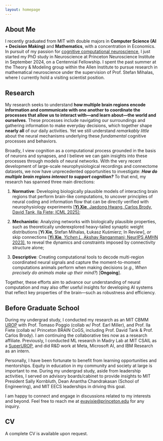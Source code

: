 ```yaml
---
layout: homepage
---
```


## About Me

I recently graduated from MIT with double majors in <b>Computer Science (AI + Decision Making)</b> and <b>Mathematics</b>, with a concentration in Economics. In pursuit of my passion for <a href="https://www.nature.com/articles/s41593-018-0210-5#:~:text=The%20goal%20of%20cognitive%20computational,perform%20real%2Dworld%20cognitive%20tasks" target="_blank">cognitive computational neuroscience</a>, I just started my PhD study in Neuroscience at Princeton Neuroscience Institute in September 2024, on a Centennial Fellowship. I spent the past summer at the Theory & Modeling group within the Allen Institute to pursue research in mathematical neuroscience under the supervision of Prof. Stefan Mihalas, where I currently hold a visiting scientist position.

## Research

My research seeks to understand <b>how multiple brain regions encode information and communicate with one another to coordinate the processes that allow us to interact with—and learn about—the world and ourselves</b>. These processes include navigating our surroundings and gathering information to make everyday decisions, which together shape <b>nearly all</b> of our daily activities. Yet we still understand <em>remarkably little</em> about the neural mechanisms underlying these <em>fundamental</em> cognitive processes and behaviors.

Broadly, I view cognition as a computational process grounded in the basis of neurons and synapses, and I believe we can gain insights into these processes through models of neural networks. With the very recent development of large-scale neurophysiological recordings and connectome datasets, we now have unprecedented opportunities to investigate: <b><em>How do multiple brain regions interact to support cognition?</em></b>  To that end, my research has spanned three main directions:

1. <b>Normative</b>: Developing biologically plausible models of interacting brain regions that perform brain-like computations, to uncover principles of neural coding and information flow that can be directly verified with neurophysiology experiments <a href="https://2024.ccneuro.org/pdf/70_Paper_authored_tower_task_ccn_authored.pdf" target="_blank">[<b>Yi Xie</b>, Jaedong Hwang, Carlos Brody, David Tank, Ila Fiete; ICML 2025]</a>;

2. <b>Mechanistic</b>: Analyzing networks with biologically plausible properties, such as theoretically underexplored heavy-tailed synaptic weight distributions <a href="#" style="pointer-events:none; cursor:default; text-decoration:none;">[<b>Yi Xie</b>, Stefan Mihalas, Łukasz Kuśmierz; In Review]</a>, <em>or</em> skip connections <a href="https://openreview.net/forum?id=EJmgk8vXMQ" target="_blank">[<b>Yi Xie<sup>*</sup></b>, Yichen L<sup>*</sup>, Akshay Ranganmani; NeurIPS AMHN 2023]</a>, to reveal the dynamics and constraints imposed by connectivity structure alone;

3. <b>Descriptive</b>: Creating computational tools to decode multi-region coordinated neural signals and capture the moment-to-moment computations animals perform when making decisions (<em>e.g., When precisely do animals make up their mind?</em>) <a href="#" style="pointer-events:none; cursor:default; text-decoration:none;">[<b>Ongoing</b>]</a>.

Together, these efforts aim to advance our understanding of neural computation and may also offer useful insights for developing AI systems that reflect key properties of the brain—such as robustness and efficiency.

<!-- I am interested in how population of neurons encodes information and participates in learning, memory, and other cognitive functions. Additionally, I am interested in exploring any low dimensional representations being shared across various tasks and/or organisms. I study this line of work through close collaboration with experimentalists, and keep an eye out for their potential applications in building intelligent systems or understanding neurological disorders. -->

## Before Graduate School

During my undergrad study, I conducted my research as an MIT CBMM [UROP](https://cbmm.mit.edu/about/people/xie) with Prof. Tomaso Poggio (collab w/ Prof. Earl Miller), and Prof. Ila Fiete (collab w/ Princeton BRAIN CoGS, including Prof. David Tank & Prof. Carlos Brody). I am continuing the collaborative ties now as a research affiliate. Previously, I conducted ML research in Madry Lab at MIT CSAIL as a [SuperUROP](https://superurop.mit.edu/scholars/eva-yi-xie/), and did R&D work at Meta, Microsoft AI, and IBM Research as an intern.

Personally, I have been fortunate to benefit from learning opportunities and mentorships. Equity in education in my community and society at large is important to me. During my undergrad study, aside from leadership activities, I served on advisory boards/cabinet to provide insights to MIT President Sally Kornbluth, Dean Anantha Chandrakasan (School of Engineering), and MIT EECS leaderships in driving this goal.

I am happy to connect and engage in discussions related to my interests and beyond. Feel free to reach me at [evayixie@princeton.edu](mailto:evayixie@princeton.edu) for any inquiry. 

<!-- <h2 id="research">Research Interests</h2>
Include but not limited to:
- <strong>Theoretical/Computational Neuroscience:<strong> learning, memory, cognition, population coding, attractor model.
- <strong>Machine Learning:<strong> biologically plausible learning system, AI Alignment and safe deployment. Exploring AI regulation + policy making.
- <strong>NeuroAI:<strong> A combo of both displines, where the brain inspires better learning algorithm, and AI aids our understanding of the brain.

I believe good research needs both the depth and breath of knowledge and understanding. This enables meaningful associations, and thus leads to breakthroughs. So, I am always open to new things :) Before <strong>CompNeuro<strong> and <strong>NeuroAI<strong>, I did research in <strong>Bionics<strong>, <strong>Nuclear Science<strong>, and <strong>Genomics<strong>. -->

## CV

A complete CV is available upon request.
<!-- [Last Updated Oct 27, 2024] See my CV <a href="Yi_Xie_Neuro.pdf" target="_blank">here</a>. -->

<!-- {% include_relative _includes/misc.md %} -->